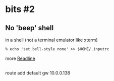 bits #2
=======

## No 'beep' shell

in a shell (not a terminal emulator like xterm)

    % echo 'set bell-style none' >> $HOME/.inputrc

more [Readline](http://ss64.com/bash/syntax-inputrc.html)

## 

route add default gw 10.0.0.138

